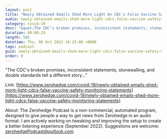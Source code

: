 ```yaml
---
layout: post
title: "Newly Obtained Emails Shed More Light On CDC's False Vaccine Safety Monitoring Statements"
audio: newly-obtained-emails-shed-more-light-cdcs-false-vaccine-safety-monitoring-statements-0
category: covid-19
desc: "&quot;The CDC's broken promises, inconsistent statements, stonewalling, and double standards tell a different story...&quot;"
duration: 00:08:25
length: 505
datetime: Thu, 06 Oct 2022 18:25:00 +0000
tags: podcast
guid: newly-obtained-emails-shed-more-light-cdcs-false-vaccine-safety-monitoring-statements-0
order: 0
---
```

&quot;The CDC's broken promises, inconsistent statements, stonewalling, and double standards tell a different story...&quot;

Link: [https://www.zerohedge.com/covid-19/newly-obtained-emails-shed-more-light-cdcs-false-vaccine-safety-monitoring-statements](https://www.zerohedge.com/covid-19/newly-obtained-emails-shed-more-light-cdcs-false-vaccine-safety-monitoring-statements)

About: The Zerohedge Podcast is a non-commercial, automated program, designed to give people a way to get news from Zerohedge in an audio format.  I am actively working on tweaking and improving the setup to create a better listening experience (September 2022).  Suggestions are welcome: [zerohedgePodcast@outlook.com](mailto:zerohedgePodcast@outlook.com)